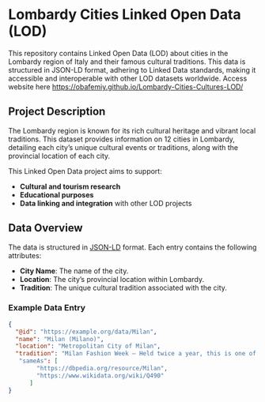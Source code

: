 # Lombardy Cities Linked Open Data (LOD)

This repository contains Linked Open Data (LOD) about cities in the Lombardy region of Italy and their famous cultural traditions. This data is structured in JSON-LD format, adhering to Linked Data standards, making it accessible and interoperable with other LOD datasets worldwide. Access website here https://obafemiy.github.io/Lombardy-Cities-Cultures-LOD/

## Project Description

The Lombardy region is known for its rich cultural heritage and vibrant local traditions. This dataset provides information on 12 cities in Lombardy, detailing each city’s unique cultural events or traditions, along with the provincial location of each city.

This Linked Open Data project aims to support:
- **Cultural and tourism research**
- **Educational purposes**
- **Data linking and integration** with other LOD projects

## Data Overview

The data is structured in [JSON-LD](https://json-ld.org/) format. Each entry contains the following attributes:
- **City Name**: The name of the city.
- **Location**: The city’s provincial location within Lombardy.
- **Tradition**: The unique cultural tradition associated with the city.

### Example Data Entry

```json
{
  "@id": "https://example.org/data/Milan",
  "name": "Milan (Milano)",
  "location": "Metropolitan City of Milan",
  "tradition": "Milan Fashion Week — Held twice a year, this is one of the most prestigious fashion events worldwide, showcasing Italian and international fashion designers."
   "sameAs": [
        "https://dbpedia.org/resource/Milan",
        "https://www.wikidata.org/wiki/Q490"
      ]
}
